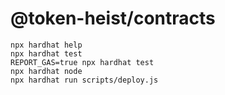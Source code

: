 # @token-heist/contracts


```shell
npx hardhat help
npx hardhat test
REPORT_GAS=true npx hardhat test
npx hardhat node
npx hardhat run scripts/deploy.js
```
